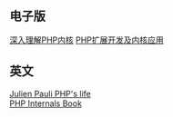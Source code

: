 ## 电子版
<a href="http://www.php-internals.com/book/">深入理解PHP内核</a>
<a href="http://www.cunmou.com/phpbook/preface.md">PHP扩展开发及内核应用</a>
## 英文
<a href="http://jpauli.github.io/index.html">Julien Pauli PHP's life </a><br>
<a href="http://www.phpinternalsbook.com/">PHP Internals Book</a>
